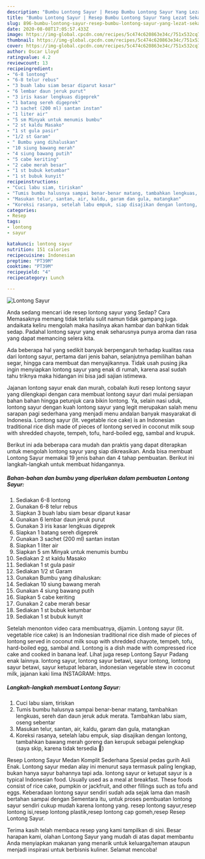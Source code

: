 ```yaml
---
description: "Bumbu Lontong Sayur | Resep Bumbu Lontong Sayur Yang Lezat Sekali"
title: "Bumbu Lontong Sayur | Resep Bumbu Lontong Sayur Yang Lezat Sekali"
slug: 896-bumbu-lontong-sayur-resep-bumbu-lontong-sayur-yang-lezat-sekali
date: 2020-08-08T17:05:57.433Z
image: https://img-global.cpcdn.com/recipes/5c474c620863e34c/751x532cq70/lontong-sayur-foto-resep-utama.jpg
thumbnail: https://img-global.cpcdn.com/recipes/5c474c620863e34c/751x532cq70/lontong-sayur-foto-resep-utama.jpg
cover: https://img-global.cpcdn.com/recipes/5c474c620863e34c/751x532cq70/lontong-sayur-foto-resep-utama.jpg
author: Oscar Lloyd
ratingvalue: 4.2
reviewcount: 13
recipeingredient:
- "6-8 lontong"
- "6-8 telur rebus"
- "3 buah labu siam besar diparut kasar"
- "6 lembar daun jeruk purut"
- "3 iris kasar lengkuas digeprek"
- "1 batang sereh digeprek"
- "3 sachet (200 ml) santan instan"
- "1 liter air"
- "5 sm Minyak untuk menumis bumbu"
- "2 st kaldu Masako"
- "1 st gula pasir"
- "1/2 st Garam"
- " Bumbu yang dihaluskan"
- "10 siung bawang merah"
- "4 siung bawang putih"
- "5 cabe keriting"
- "2 cabe merah besar"
- "1 st bubuk ketumbar"
- "1 st bubuk kunyit"
recipeinstructions:
- "Cuci labu siam, tiriskan"
- "Tumis bumbu halusnya sampai benar-benar matang, tambahkan lengkuas, sereh dan daun jeruk aduk merata. Tambahkan labu siam, oseng sebentar"
- "Masukan telur, santan, air, kaldu, garam dan gula, matangkan"
- "Koreksi rasanya, setelah labu empuk, siap disajikan dengan lontong, tambahkan bawang merah goreng dan kerupuk sebagai pelengkap (saya skip, karena tidak tersedia 🤣)"
categories:
- Resep
tags:
- lontong
- sayur

katakunci: lontong sayur 
nutrition: 151 calories
recipecuisine: Indonesian
preptime: "PT39M"
cooktime: "PT39M"
recipeyield: "4"
recipecategory: Lunch

---
```



![Lontong Sayur](https://img-global.cpcdn.com/recipes/5c474c620863e34c/751x532cq70/lontong-sayur-foto-resep-utama.jpg)

Anda sedang mencari ide resep lontong sayur yang Sedap? Cara Memasaknya memang tidak terlalu sulit namun tidak gampang juga. andaikata keliru mengolah maka hasilnya akan hambar dan bahkan tidak sedap. Padahal lontong sayur yang enak seharusnya punya aroma dan rasa yang dapat memancing selera kita.

Ada beberapa hal yang sedikit banyak berpengaruh terhadap kualitas rasa dari lontong sayur, pertama dari jenis bahan, selanjutnya pemilihan bahan segar, hingga cara membuat dan menyajikannya. Tidak usah pusing jika ingin menyiapkan lontong sayur yang enak di rumah, karena asal sudah tahu triknya maka hidangan ini bisa jadi sajian istimewa.

Jajanan lontong sayur enak dan murah, cobalah ikuti resep lontong sayur yang dilengkapi dengan cara membuat lontong sayur dari mulai persiapan bahan bahan hingga petunjuk cara bikin lontong. Ya, selain nasi uduk, lontong sayur dengan kuah lontong sayur yang legit merupakan salah menu sarapan pagi sederhana yang menjadi menu andalan banyak masyarakat di Indonesia. Lontong sayur (lit. vegetable rice cake) is an Indonesian traditional rice dish made of pieces of lontong served in coconut milk soup with shredded chayote, tempeh, tofu, hard-boiled egg, sambal and krupuk.


Berikut ini ada beberapa cara mudah dan praktis yang dapat diterapkan untuk mengolah lontong sayur yang siap dikreasikan. Anda bisa membuat Lontong Sayur memakai 19 jenis bahan dan 4 tahap pembuatan. Berikut ini langkah-langkah untuk membuat hidangannya.

<!--inarticleads1-->

##### Bahan-bahan dan bumbu yang diperlukan dalam pembuatan Lontong Sayur:

1. Sediakan 6-8 lontong
1. Gunakan 6-8 telur rebus
1. Siapkan 3 buah labu siam besar diparut kasar
1. Gunakan 6 lembar daun jeruk purut
1. Gunakan 3 iris kasar lengkuas digeprek
1. Siapkan 1 batang sereh digeprek
1. Gunakan 3 sachet (200 ml) santan instan
1. Siapkan 1 liter air
1. Siapkan 5 sm Minyak untuk menumis bumbu
1. Sediakan 2 st kaldu Masako
1. Sediakan 1 st gula pasir
1. Sediakan 1/2 st Garam
1. Gunakan  Bumbu yang dihaluskan:
1. Sediakan 10 siung bawang merah
1. Gunakan 4 siung bawang putih
1. Siapkan 5 cabe keriting
1. Gunakan 2 cabe merah besar
1. Sediakan 1 st bubuk ketumbar
1. Sediakan 1 st bubuk kunyit


Setelah menonton video cara membuatnya, dijamin. Lontong sayur (lit. vegetable rice cake) is an Indonesian traditional rice dish made of pieces of lontong served in coconut milk soup with shredded chayote, tempeh, tofu, hard-boiled egg, sambal and. Lontong is a dish made with compressed rice cake and cooked in banana leaf. Lihat juga resep Lontong Sayur Padang enak lainnya. lontong sayur, lontong sayur betawi, sayur lontong, lontong sayur betawi, sayur ketupat lebaran, indonesian vegetable stew in coconut milk, jajanan kaki lima INSTAGRAM: https. 

<!--inarticleads2-->

##### Langkah-langkah membuat Lontong Sayur:

1. Cuci labu siam, tiriskan
1. Tumis bumbu halusnya sampai benar-benar matang, tambahkan lengkuas, sereh dan daun jeruk aduk merata. Tambahkan labu siam, oseng sebentar
1. Masukan telur, santan, air, kaldu, garam dan gula, matangkan
1. Koreksi rasanya, setelah labu empuk, siap disajikan dengan lontong, tambahkan bawang merah goreng dan kerupuk sebagai pelengkap (saya skip, karena tidak tersedia 🤣)


Resep Lontong Sayur Medan Komplit Sederhana Spesial pedas gurih Asli Enak. Lontong sayur medan alay ini menurut saya termasuk paling lengkap, bukan hanya sayur bahannya tapi ada. lontong sayur or ketupat sayur is a typical Indonesian food. Usually used as a meal at breakfast. These foods consist of rice cake, pumpkin or jackfruit, and other fillings such as tofu and eggs. Keberadaan lontong sayur sendiri sudah ada sejak lama dan masih bertahan sampai dengan Sementara itu, untuk proses pembuatan lontong sayur sendiri cukup mudah karena lontong yang. resep lontong sayur,resep lontong isi,resep lontong plastik,resep lontong cap gomeh,resep Resep Lontong Sayur. 

Terima kasih telah membaca resep yang kami tampilkan di sini. Besar harapan kami, olahan Lontong Sayur yang mudah di atas dapat membantu Anda menyiapkan makanan yang menarik untuk keluarga/teman ataupun menjadi inspirasi untuk berbisnis kuliner. Selamat mencoba!
